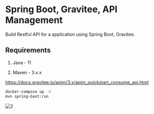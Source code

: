# Spring Boot, Gravitee, API Management

Build Restful API for a application using Spring Boot, Gravitee.

## Requirements

1. Java - 11

2. Maven - 3.x.x

https://docs.gravitee.io/apim/3.x/apim_quickstart_consume_api.html

```bash
docker-compose up -d
mvn spring-boot:run
```
![2](https://nordicapis.com/wp-content/uploads/Affordable-API-Management-Solutions-for-Startups-e1587079467330.jpg)
